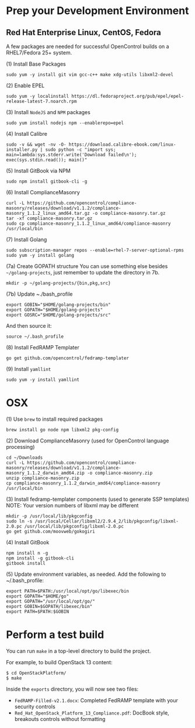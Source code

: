 # Prep your Development Environment
## Red Hat Enterprise Linux, CentOS, Fedora
A few packages are needed for successful OpenControl builds on a RHEL7/Fedora 25+ system. 

(1) Install Base Packages
`````
sudo yum -y install git vim gcc-c++ make xdg-utils libxml2-devel
`````

(2) Enable EPEL
`````
sudo yum -y localinstall https://dl.fedoraproject.org/pub/epel/epel-release-latest-7.noarch.rpm
`````

(3) Install ``NodeJS`` and ``NPM`` packages
`````
sudo yum install nodejs npm --enablerepo=epel
`````

(4) Install Calibre
`````
sudo -v && wget -nv -O- https://download.calibre-ebook.com/linux-installer.py | sudo python -c "import sys; main=lambda:sys.stderr.write('Download failed\n'); exec(sys.stdin.read()); main()"
`````

(5) Install GitBook via NPM
`````
sudo npm install gitbook-cli -g
`````

(6) Install ComplianceMasonry
`````
curl -L https://github.com/opencontrol/compliance-masonry/releases/download/v1.1.2/compliance-masonry_1.1.2_linux_amd64.tar.gz -o compliance-masonry.tar.gz
tar -xf compliance-masonry.tar.gz
sudo cp compliance-masonry_1.1.2_linux_amd64/compliance-masonry /usr/local/bin
`````

(7) Install Golang
`````
sudo subscription-manager repos --enable=rhel-7-server-optional-rpms
sudo yum -y install golang
`````

(7a) Create GOPATH structure 
You can use something else besides ``~/golang-projects``, just remember to update the directory in 7b.
`````
mkdir -p ~/golang-projects/{bin,pkg,src}
`````

(7b) Update ~./bash_profile
`````
export GOBIN="$HOME/golang-projects/bin"
export GOPATH="$HOME/golang-projects"
export GOSRC="$HOME/golang-projects/src"
`````
And then source it:
`````
source ~/.bash_profile
`````

(8) Install FedRAMP Templater
`````
go get github.com/opencontrol/fedramp-templater

`````

(9) Install ``yamllint``
`````
sudo yum -y install yamllint
`````

# OSX
(1) Use ``brew`` to install required packages
`````
brew install go node npm libxml2 pkg-config
`````

(2) Download ComplianceMasonry (used for OpenControl language processing)
`````
cd ~/Downloads
curl -L https://github.com/opencontrol/compliance-masonry/releases/download/v1.1.2/compliance-masonry_1.1.2_darwin_amd64.zip -o compliance-masonry.zip
unzip compliance-masonry.zip
cp compliance-masonry_1.1.2_darwin_amd64/compliance-masonry /usr/local/bin
`````

(3) Install fedramp-templater components (used to generate SSP templates)
NOTE: Your version numbers of libxml may be different
`````
mkdir -p /usr/local/lib/pkgconfig
sudo ln -s /usr/local/Cellar/libxml2/2.9.4_2/lib/pkgconfig/libxml-2.0.pc /usr/local/lib/pkgconfig/libxml-2.0.pc
go get github.com/moovweb/gokogiri
`````

(4) Install GitBook
`````
npm install n -g
npm install -g gitbook-cli
gitbook install
`````

(5) Update environment variables, as needed.
Add the following to ~/.bash_profile:
`````
export PATH=$PATH:/usr/local/opt/go/libexec/bin
export GOPATH="$HOME/go"
export GOPATH="/usr/local/opt/go/"
export GOBIN=$GOPATH/libexec/bin"
export PATH=$PATH:$GOBIN
`````

# Perform a test build
You can run ``make`` in a top-level directory to build the project.

For example, to build OpenStack 13 content:
`````
$ cd OpenStackPlatform/
$ make
`````

Inside the ``exports`` directory, you will now see two files:
  * ``FedRAMP-Filled-v2.1.docx``: Completed FedRAMP template with your security controls
  * ``Red_Hat_OpenStack_Platform_13_Compliance.pdf``: DocBook style, breakouts controls without formatting
